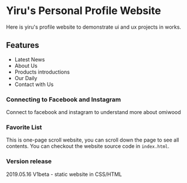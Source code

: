 # Yiru's Personal Profile Website
Here is yiru's profile website to demonstrate ui and ux projects in works.



## Features
- Latest News
- About Us
- Products introductions
- Our Daily 
- Contact with Us

### Connecting to Facebook and Instagram
Connect to facebook and instagram to understand more about omiwood

### Favorite List
This is one-page scroll website, you can scroll down the page to see all contents.
You can checkout the website source code in `index.html`.

### Version release
2019.05.16 V1beta - static website in CSS/HTML
